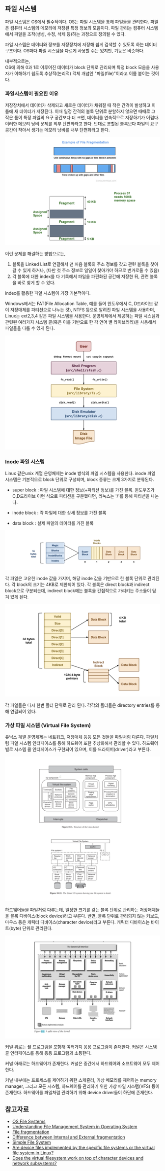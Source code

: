 ## 파일 시스템

파일 시스템은 OS에서 필수적이다. OS는 파일 시스템을 통해 파일들을 관리한다. 파일은 컴퓨터 시스템의 메모리에 저장된 특정 정보의 모음이다. 파일 관리는 컴퓨터 시스템에서 파일을 조작(생성, 수정, 삭제 등)하는 과정으로 정의될 수 있다.

파일 시스템은 데이터와 정보를 저장장치에 저장해 쉽게 검색할 수 있도록 하는 데이터 구조이다. OS마다 파일 시스템을 다르게 사용할 수는 있지만, 기능은 비슷하다.

내부적으로는,<br>
OS에 의해 0과 1로 이루어진 데이터가 block 단위로 관리되며 특정 block 모음을 사용자가 이해하기 쉽도록 추상적(논리적) 객체 개념인 "파일(file)"이라고 이름 붙이는 것이다.

### 파일시스템이 필요한 이유

저장장치에서 데이터가 삭제되고 새로운 데이터가 채워질 때 작은 간격이 발생하고 이 틈에 새 데이터가 저장된다. 이때 일정 간격의 블록 단위로 분할하지 않으면 때때로 그 작은 틈이 특정 파일의 요구 공간보다 더 크면, 데이터를 연속적으로 저장하기가 어렵다. 이러한 메모리 낭비 문제를 외부 단편화라고 한다. 반대로 분할된 블록보다 파일의 요구 공간이 작아서 생기는 메모리 낭비를 내부 단편화라고 한다.

![Alt text](image.png)

이런 문제를 해결하는 방법으로는,

1. 블록을 Linked List로 연결해서 맨 처음 블록의 주소 정보를 갖고 관련 블록을 찾아갈 수 있게 하거나, (다만 첫 주소 정보로 일일이 찾아가야 하므로 번거로울 수 있음)
2. 각 블록에 대한 index를 다 기록해서 파일을 파편화된 공간에 저장한 뒤, 관련 블록을 바로 찾게 할 수 있다.

index를 활용한 파일 시스템이 가장 기본적이다.

Windows에서는 FAT(File Allocation Table, 예를 들어 윈도우에서 C, D드라이브 같이 저장매체를 파티션으로 나누는 것), NTFS 등으로 알려진 파일 시스템을 사용하며, Linux는 ext2,3,4 같은 파일 시스템을 사용한다.
운영체제에서 제공하는 파일 시스템과 관련된 여러가지 시스템 콜(혹은 이를 기반으로 한 각 언어 별 라이브러리)을 사용해서 파일들을 다룰 수 있게 된다.

![Alt text](image-1.png)

### Inode 파일 시스템

Linux 같은unix 계열 운영체제는 inode 방식의 파일 시스템을 사용한다. inode 파일 시스템은 기본적으로 block 단위로 구성되며, block 종류는 크게 3가지로 분류된다.

- super block : 파일 시스템에 대한 정보(+파티션 정보)를 가진 블록. 윈도우즈가 C,D드라이브 이런 식으로 파티션을 구분했다면, 리눅스는 '/'를 통해 파티션을 나눈다.

- inode block : 각 파일에 대한 상세 정보를 가진 블록

- data block : 실제 파일의 데이터를 가진 블록

![Alt text](image-2.png)

각 파일은 고유한 inode 값을 가지며, 해당 inode 값을 기반으로 한 블록 단위로 관리된다. 각 block의 크기는 4KB로 제한되어 있다. 각 블록은 direct block과 indirect block으로 구분되는데, indirect block에는 블록을 간접적으로 가리키는 주소들이 담겨 있게 된다.

![Alt text](image-3.png)

각 파일들은 다시 한번 폴더 단위로 관리 된다. 각각의 폴더들은 directory entries를 통해 연결되어 있다.

### 가상 파일 시스템 (Virtual File System)

유닉스 계열 운영체제는 네트워크, 저장매체 등등 모든 것들을 파일처럼 다룬다. 파일처럼 파일 시스템 인터페이스를 통해 하드웨어 또한 추상화해서 관리할 수 있다. 하드웨어 별로 시스템 콜 인터페이스가 구현되어 있으며, 이를 드라이버(driver)라고 부른다.

![Alt text](image-4.png)

하드웨어들을 파일처럼 다루는데,
일정한 크기를 갖는 블록 단위로 관리하는 저장매체들을 블록 디바이스(block device)라고 부른다. 반면, 블록 단위로 관리되지 않는 키보드, 마우스 등은 캐릭터 디바이스(character device)라고 부른다. 캐릭터 디바이스는 바이트(byte) 단위로 관리된다.

![Alt text](image-5.png)

커널 위로는 쉘 프로그램을 포함해 여러가지 응용 프로그램이 존재한다. 커널은 시스템 콜 인터페이스를 통해 응용 프로그램과 소통한다.

커널 아래로는 하드웨어가 존재한다. 커널은 중간에서 하드웨어와 소프트웨어 모두 제어한다.

커널 내부에는 프로세스를 제어하기 위한 스케쥴러, 가상 메모리를 제어하는 memory manager, 그리고 모든 시스템, 하드웨어를 관리하기 위한 가상 파일 시스템(VFS) 등이 존재한다. 하드웨어를 파일처럼 관리하기 위해 device driver들이 하단에 존재한다.

## 참고자료

- [OS File Systems](https://e115.engr.ncsu.edu/file-systems/os-file-systems/)
- [Understanding File Management System in Operating System](https://princeabhishek410.medium.com/understanding-file-management-system-in-operating-system-4c7fbfc306f2)
- [File fragmentation](https://www.computerhope.com/jargon/f/filefrag.htm)
- [Difference between Internal and External fragmentation](https://www.geeksforgeeks.org/difference-between-internal-and-external-fragmentation/)
- [Simple File System](https://www3.nd.edu/~pbui/teaching/cse.30341.fa18/project06.html)
- [Are device files implemented by the specific file systems or the virtual file system in Linux?](https://stackoverflow.com/questions/34253611/are-device-files-implemented-by-the-specific-file-systems-or-the-virtual-file-sy)
- [Does the virtual filesystem work on top of character devices and network subsystems?](https://unix.stackexchange.com/questions/475835/does-the-virtual-filesystem-work-on-top-of-character-devices-and-network-subsyst)
